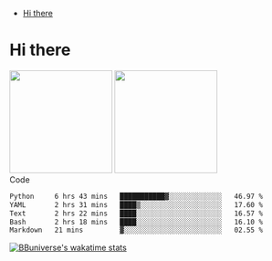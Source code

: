 <!--ts-->
* [Hi there](#hi-there)

<!-- Created by https://github.com/ekalinin/github-markdown-toc -->
<!-- Added by: runner, at: Wed Sep 27 04:19:34 UTC 2023 -->

<!--te-->


# Hi there

<!--
**BBuniverse/BBuniverse** is a ✨ _special_ ✨ repository because its `README.md` (this file) appears on your GitHub profile.

Here are some ideas to get you started:

- 🔭 I’m currently working on ...
- 🌱 I’m currently learning ...
- 👯 I’m looking to collaborate on ...
- 🤔 I’m looking for help with ...
- 💬 Ask me about ...
- 📫 How to reach me: ...
- 😄 Pronouns: ...
- ⚡ Fun fact: ...
-->


<div display="flex">
  <img src="https://github-readme-stats.vercel.app/api?username=BBuniverse&show_icons=true&count_private=true&theme=radical&hide_border=true" height="180"/>
  <img src="https://github-readme-stats.vercel.app/api/top-langs/?username=BBuniverse&layout=compact&theme=radical&hide_border=true" height="180"/>
</div
     

## Code
<!--START_SECTION:waka-->

```txt
Python     6 hrs 43 mins   ███████████▓░░░░░░░░░░░░░   46.97 %
YAML       2 hrs 31 mins   ████▒░░░░░░░░░░░░░░░░░░░░   17.60 %
Text       2 hrs 22 mins   ████░░░░░░░░░░░░░░░░░░░░░   16.57 %
Bash       2 hrs 18 mins   ████░░░░░░░░░░░░░░░░░░░░░   16.10 %
Markdown   21 mins         ▓░░░░░░░░░░░░░░░░░░░░░░░░   02.55 %
```

<!--END_SECTION:waka-->
     
[![BBuniverse's wakatime stats](https://github-readme-stats.vercel.app/api/wakatime?username=BBuniverse)](https://github.com/anuraghazra/github-readme-stats)
